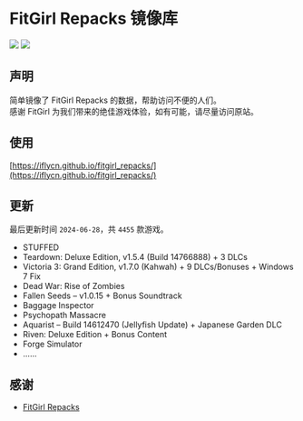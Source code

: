 ﻿# FitGirl Repacks 镜像库
![](https://img.shields.io/badge/ci-passing-brightgreen.svg?logo=github)
![](https://img.shields.io/badge/license-MIT-brightgreen.svg)

## 声明
简单镜像了 FitGirl Repacks 的数据，帮助访问不便的人们。  
感谢 FitGirl 为我们带来的绝佳游戏体验，如有可能，请尽量访问原站。

## 使用
[https://iflycn.github.io/fitgirl_repacks/](https://iflycn.github.io/fitgirl_repacks/)

## 更新
最后更新时间 `2024-06-28`，共 `4455` 款游戏。
- STUFFED
- Teardown: Deluxe Edition, v1.5.4 (Build 14766888) + 3 DLCs
- Victoria 3: Grand Edition, v1.7.0 (Kahwah) + 9 DLCs/Bonuses + Windows 7 Fix
- Dead War: Rise of Zombies
- Fallen Seeds – v1.0.15 + Bonus Soundtrack
- Baggage Inspector
- Psychopath Massacre
- Aquarist – Build 14612470 (Jellyfish Update) + Japanese Garden DLC
- Riven: Deluxe Edition + Bonus Content
- Forge Simulator
- ……

## 感谢
- [FitGirl Repacks](https://fitgirl-repacks.site/)
